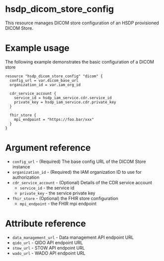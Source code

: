 # hsdp_dicom_store_config
This resource manages DICOM store configuration of an HSDP provisioned DICOM Store.

# Example usage
The following example demonstrates the basic configuration of a DICOM store

```hcl
resource "hsdp_dicom_store_config" "dicom" {
  config_url = var.dicom_base_url
  organization_id = var.iam_org_id
  
  cdr_service_account {
    service_id = hsdp_iam_service.cdr.service_id
    private_key = hsdp_iam_service.cdr.private_key
  }
  
  fhir_store {
    mpi_endpoint = "https://foo.bar/xxx"      
  }
}
```

# Argument reference

* `config_url` - (Required) The base config URL of the DICOM Store instance
* `organization_id` - (Required) the IAM organization ID to use for authorization
* `cdr_service_account` - (Optional) Details of the CDR service account
  * `service_id` - the service id
  * `private_key` - the service private key
* `fhir_store` - (Optional) the FHIR store configuration
  * `mpi_endpoint` - the FHIR mpi endpoint
  
# Attribute reference
* `data_management_url` - Data management API endpoint URL
* `qido_url` - QIDO API endpoint URL
* `stow_url` - STOW API endpoint URL
* `wado_url` - WADO API endpoint URL
